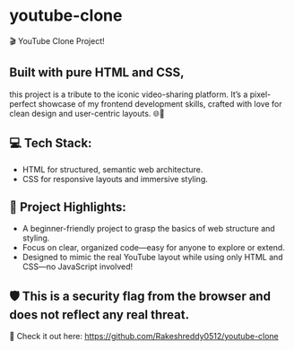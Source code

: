 # youtube-clone
🎬 YouTube Clone Project!
## Built with pure HTML and CSS,
this project is a tribute to the iconic video-sharing platform. It’s a pixel-perfect showcase of my frontend development skills, crafted with love for clean design and user-centric layouts. 🌐🎨
## 💻 Tech Stack:
- HTML for structured, semantic web architecture.
- CSS for responsive layouts and immersive styling.

## 🌟 Project Highlights:
- A beginner-friendly project to grasp the basics of web structure and styling.
- Focus on clear, organized code—easy for anyone to explore or extend.
- Designed to mimic the real YouTube layout while using only HTML and CSS—no JavaScript involved!

## 🛡 This is a security flag from the browser and does not reflect any real threat.

🔗 Check it out here:  https://github.com/Rakeshreddy0512/youtube-clone
